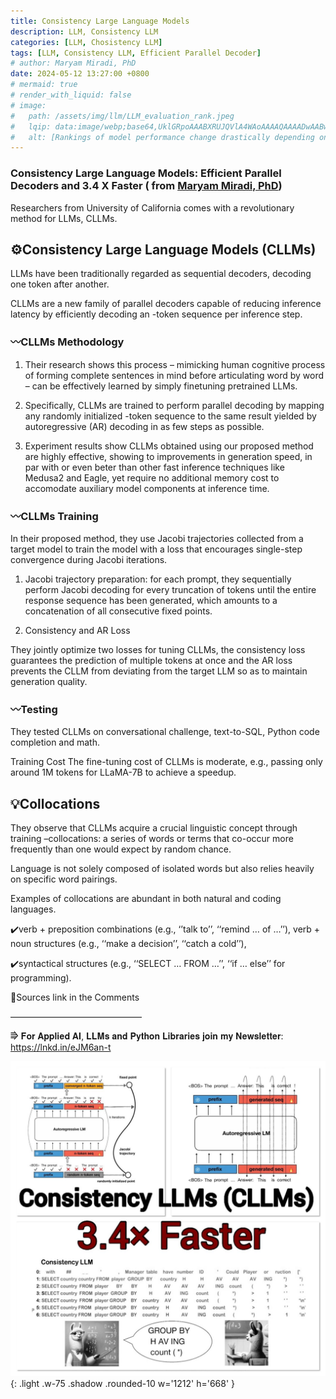 ```yaml
---
title: Consistency Large Language Models
description: LLM, Consistency LLM
categories: [LLM, Chosistency LLM]
tags: [LLM, Consistency LLM, Efficient Parallel Decoder]
# author: Maryam Miradi, PhD
date: 2024-05-12 13:27:00 +0800
# mermaid: true
# render_with_liquid: false
# image:
#   path: /assets/img/llm/LLM_evaluation_rank.jpeg
#   lqip: data:image/webp;base64,UklGRpoAAABXRUJQVlA4WAoAAAAQAAAADwAABwAAQUxQSDIAAAARL0AmbZurmr57yyIiqE8oiG0bejIYEQTgqiDA9vqnsUSI6H+oAERp2HZ65qP/VIAWAFZQOCBCAAAA8AEAnQEqEAAIAAVAfCWkAALp8sF8rgRgAP7o9FDvMCkMde9PK7euH5M1m6VWoDXf2FkP3BqV0ZYbO6NA/VFIAAAA
#   alt: [Rankings of model performance change drastically depending on which LLM is used as the judge on KILT-NQ]
---
```



### Consistency Large Language Models: Efficient Parallel Decoders and 3.4 X Faster ( from [Maryam Miradi, PhD](https://www.linkedin.com/in/maryammiradi/))


Researchers from University of California comes with a revolutionary method for LLMs, CLLMs.


## ⚙️Consistency Large Language Models (CLLMs)

LLMs have been traditionally regarded as sequential decoders, decoding one token after another.

CLLMs are a new family of parallel decoders capable of reducing inference latency by efficiently decoding an -token sequence per inference step. 

### 〰️CLLMs Methodology 

1. Their research shows this process – mimicking human cognitive process of forming complete sentences in mind before articulating word by word – can be effectively learned by simply finetuning pretrained LLMs.

2. Specifically, CLLMs are trained to perform parallel decoding by mapping any randomly initialized -token sequence to the same result yielded by autoregressive (AR) decoding in as few steps as possible.

3. Experiment results show CLLMs obtained using our proposed method are highly effective, showing to improvements in generation speed, in par with or even beter than other fast inference techniques like Medusa2 and Eagle, yet require no additional memory cost to accomodate auxiliary model components at inference time.

### 〰️CLLMs Training

In their proposed method, they use Jacobi trajectories collected from a target model to train the model with a loss that encourages single-step convergence during Jacobi iterations.

1. Jacobi trajectory preparation: 
for each prompt, they sequentially perform Jacobi decoding for every truncation of tokens until the entire response sequence has been generated, which amounts to a concatenation of all consecutive fixed points.

2. Consistency and AR Loss

They jointly optimize two losses for tuning CLLMs, the consistency loss guarantees the prediction of multiple tokens at once and the AR loss prevents the CLLM from deviating from the target LLM so as to maintain generation quality.

### 〰️Testing

They tested CLLMs on conversational challenge, text-to-SQL, Python code completion and math.

Training Cost
The fine-tuning cost of CLLMs is moderate, e.g., passing only around 1M tokens for LLaMA-7B to achieve a speedup.

## 💡Collocations

They observe that CLLMs acquire a crucial linguistic concept through training –collocations: a series of words or terms that co-occur more frequently than one would expect by random chance. 

Language is not solely composed of isolated words but also relies heavily on specific word pairings. 

Examples of collocations are abundant in both natural and coding languages. 

✔️verb + preposition combinations (e.g., ‘’talk to’’, ‘‘remind … of …’’), verb + noun structures (e.g., ‘‘make a decision’’, ‘‘catch a cold’’),

✔️syntactical structures (e.g., ‘‘SELECT … FROM …’’, ‘‘if … else’’ for programming).

🔗Sources link in the Comments 

———————————————

⭆ 𝐅𝐨𝐫 𝐀𝐩𝐩𝐥𝐢𝐞𝐝 𝐀𝐈, 𝐋𝐋𝐌𝐬 𝐚𝐧𝐝 𝐏𝐲𝐭𝐡𝐨𝐧 𝐋𝐢𝐛𝐫𝐚𝐫𝐢𝐞𝐬 𝐣𝐨𝐢𝐧 𝐦𝐲 𝐍𝐞𝐰𝐬𝐥𝐞𝐭𝐭𝐞𝐫: <https://lnkd.in/eJM6an-t>


![ Faster Consistency LLM  ](/assets/img/news/Faster-Consistency-LLM.jpeg){: .light .w-75 .shadow .rounded-10 w='1212' h='668' }